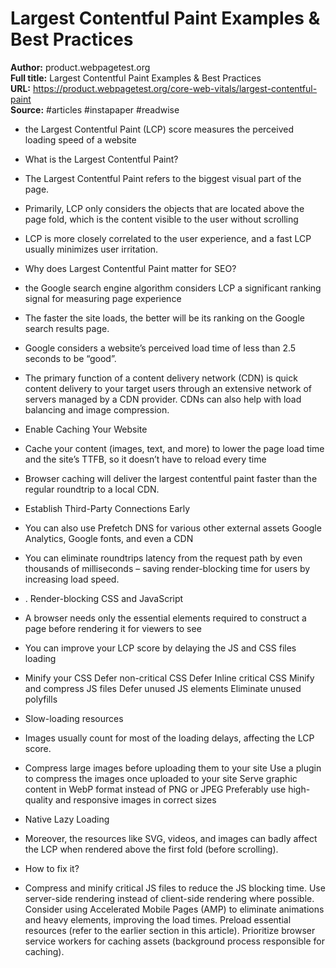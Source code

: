 # Largest Contentful Paint Examples & Best Practices

**Author:** product.webpagetest.org  
**Full title:** Largest Contentful Paint Examples & Best Practices  
**URL:** https://product.webpagetest.org/core-web-vitals/largest-contentful-paint  
**Source:** #articles #instapaper #readwise

- the Largest Contentful Paint (LCP) score measures the perceived loading speed of a website 
   
- What is the Largest Contentful Paint? 
   
- The Largest Contentful Paint refers to the biggest visual part of the page. 
   
- Primarily, LCP only considers the objects that are located above the page fold, which is the content visible to the user without scrolling 
   
- LCP is more closely correlated to the user experience, and a fast LCP usually minimizes user irritation. 
   
- Why does Largest Contentful Paint matter for SEO? 
   
- the Google search engine algorithm considers LCP a significant ranking signal for measuring page experience 
   
- The faster the site loads, the better will be its ranking on the Google search results page. 
   
- Google considers a website’s perceived load time of less than 2.5 seconds to be “good”. 
   
- The primary function of a content delivery network (CDN) is quick content delivery to your target users through an extensive network of servers managed by a CDN provider. CDNs can also help with load balancing and image compression. 
   
- Enable Caching Your Website 
   
- Cache your content (images, text, and more) to lower the page load time and the site’s TTFB, so it doesn’t have to reload every time 
   
- Browser caching will deliver the largest contentful paint faster than the regular roundtrip to a local CDN. 
   
- Establish Third-Party Connections Early 
   
- You can also use Prefetch DNS for various other external assets Google Analytics, Google fonts, and even a CDN 
   
- You can eliminate roundtrips latency from the request path by even thousands of milliseconds – saving render-blocking time for users by increasing load speed. 
   
- . Render-blocking CSS and JavaScript 
   
- A browser needs only the essential elements required to construct a page before rendering it for viewers to see 
   
- You can improve your LCP score by delaying the JS and CSS files loading 
   
- Minify your CSS
  Defer non-critical CSS
  Defer Inline critical CSS
  Minify and compress JS files
  Defer unused JS elements
  Eliminate unused polyfills 
   
- Slow-loading resources 
   
- Images usually count for most of the loading delays, affecting the LCP score. 
   
- Compress large images before uploading them to your site
  Use a plugin to compress the images once uploaded to your site
  Serve graphic content in WebP format instead of PNG or JPEG
  Preferably use high-quality and responsive images in correct sizes 
   
- Native Lazy Loading 
   
- Moreover, the resources like SVG, videos, and images can badly affect the LCP when rendered above the first fold (before scrolling). 
   
- How to fix it? 
   
- Compress and minify critical JS files to reduce the JS blocking time.
  Use server-side rendering instead of client-side rendering where possible.
  Consider using Accelerated Mobile Pages (AMP) to eliminate animations and heavy elements, improving the load times.
  Preload essential resources (refer to the earlier section in this article).
  Prioritize browser service workers for caching assets (background process responsible for caching). 
   
